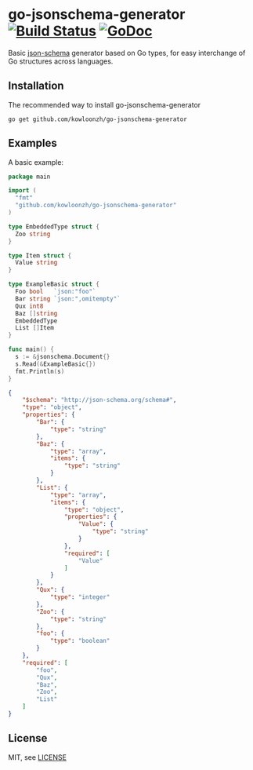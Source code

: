 go-jsonschema-generator [![Build Status](https://img.shields.io/github/workflow/status/kowloonzh/go-jsonschema-generator/Test.svg)](https://github.com/kowloonzh/go-jsonschema-generator/actions) [![GoDoc](http://godoc.org/github.com/kowloonzh/go-jsonschema-generator?status.png)](https://pkg.go.dev/github.com/kowloonzh/go-jsonschema-generator)
==============================

Basic [json-schema](http://json-schema.org/) generator based on Go types, for easy interchange of Go structures across languages.


Installation
------------

The recommended way to install go-jsonschema-generator

```
go get github.com/kowloonzh/go-jsonschema-generator
```

Examples
--------

A basic example:

```go
package main

import (
  "fmt"
  "github.com/kowloonzh/go-jsonschema-generator"
)

type EmbeddedType struct {
  Zoo string
}

type Item struct {
  Value string
}

type ExampleBasic struct {
  Foo bool   `json:"foo"`
  Bar string `json:",omitempty"`
  Qux int8
  Baz []string
  EmbeddedType
  List []Item
}

func main() {
  s := &jsonschema.Document{}
  s.Read(&ExampleBasic{})
  fmt.Println(s)
}
```

```json
{
    "$schema": "http://json-schema.org/schema#",
    "type": "object",
    "properties": {
        "Bar": {
            "type": "string"
        },
        "Baz": {
            "type": "array",
            "items": {
                "type": "string"
            }
        },
        "List": {
            "type": "array",
            "items": {
                "type": "object",
                "properties": {
                    "Value": {
                        "type": "string"
                    }
                },
                "required": [
                    "Value"
                ]
            }
        },
        "Qux": {
            "type": "integer"
        },
        "Zoo": {
            "type": "string"
        },
        "foo": {
            "type": "boolean"
        }
    },
    "required": [
        "foo",
        "Qux",
        "Baz",
        "Zoo",
        "List"
    ]
}
```

License
-------

MIT, see [LICENSE](LICENSE)
